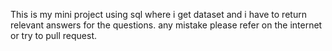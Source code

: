 This is my mini project using sql where i get dataset and i have to return relevant answers for the questions. any mistake please refer on the internet or try to pull request.
